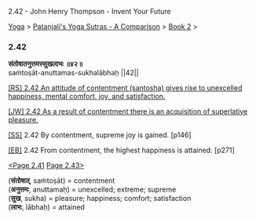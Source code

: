 2.42 - John Henry Thompson - Invent Your Future   
    

[Yoga](../../../yoga.md)‎ > ‎[Patanjali's Yoga Sutras - A Comparison](../../patanjani.md)‎ > ‎[Book 2](../book-2.md)‎ > ‎

### 2.42

**संतोषातनुत्तमस्सुखलाभः ॥४२॥**  
saṁtoṣāt-anuttamas-sukhalābhaḥ ||42||  
  
  
[\[RS\] 2.42 An attitude of contentment (santosha) gives rise to unexcelled happiness, mental comfort, joy, and satisfaction.](http://www.ashtangayoga.info/philosophy/yoga-sutra-patanjali/chapter-2/item/santoshat-anuttamas-sukhalabhah-42/)  
  
[\[JW\] 2.42 As a result of contentment there is an acquisition of superlative pleasure.](http://books.google.com/books?id=YzFImjtOxUwC&pg=PA189&ci=83%2C349%2C781%2C50&source=bookclip)  
  
[\[SS\]](http://www.amazon.com/Yoga-Sutras-Patanjali-Commentary-Satchidananda/dp/0932040381) 2.42 By contentment, supreme joy is gained. \[p146\]  
  
[\[EB\]](http://www.amazon.com/Yoga-Sutras-Patanjali-Translation-Commentary/dp/0865477361/ref=sr_1_1?ie=UTF8&s=books&qid=1250508322&sr=1-1) 2.42 From contentment, the highest happiness is attained. \[p271\]  
  
  
[<Page 2.41](241.md)  [Page 2.43>](243.md)  
  

(**संतोषात्**, saṁtoṣāt) = contentment  
(**अनुत्तमः**, anuttamaḥ) = unexcelled; extreme; supreme  
(**सुख**, sukha) = pleasure; happiness; comfort; satisfaction  
(**लाभः**, lābhaḥ) = attained

